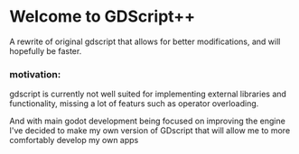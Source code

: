 # Welcome to GDScript++

A rewrite of original gdscript that allows for better modifications, and will hopefully be faster.

### motivation:
gdscript is currently not well suited for implementing external libraries and functionality, missing a lot of featurs such as operator overloading.

And with main godot development being focused on improving the engine I've decided to make my own version of GDscript that will allow me to more comfortably develop my own apps
